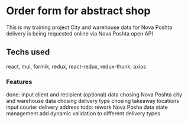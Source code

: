 # Order form for abstract shop
This is my training project
City and warehouse data for Nova Poshta delivery is being requested online via Nova Poshta open API
## Techs used
react, mui, formik, redux, react-redux, redux-thunk, axios
### Features
done:
input client and recipient (optional) data
chosing Nova Poshta city and warehouse data
chosing delivery type
chosing takeaway locations
input courier delivery address
todo:
rework Nova Posha data state management
add dynamic validation to different delivery types
